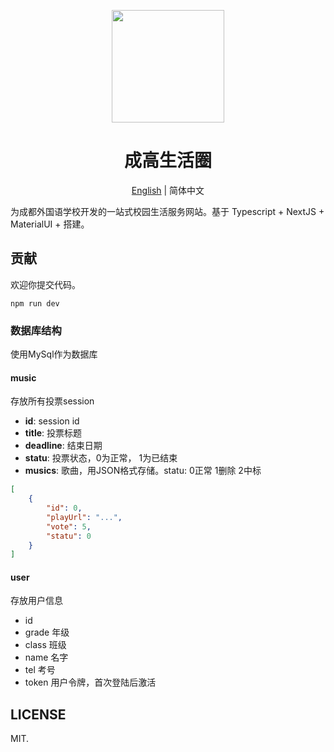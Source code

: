 <p align="center">
  <a href="#">
    <img width="180" src="https://cflsgx-mate.vercel.app/static/logo.svg">
  </a>
</p>

<h1 align="center">成高生活圈</h1>

<div align="center">

[English](./README-en.md) | 简体中文

</div>

为成都外国语学校开发的一站式校园生活服务网站。基于 Typescript + NextJS + MaterialUI + 搭建。

## 贡献

欢迎你提交代码。

```
npm run dev
```

### 数据库结构

使用MySql作为数据库

#### music

存放所有投票session

* **id**: session id
* **title**: 投票标题
* **deadline**: 结束日期
* **statu**: 投票状态，0为正常， 1为已结束
* **musics**: 歌曲，用JSON格式存储。statu: 0正常 1删除 2中标
```json
[
    {
        "id": 0,
        "playUrl": "...",
        "vote": 5,
        "statu": 0 
    }
]
```

#### user

存放用户信息

* id
* grade 年级
* class 班级
* name 名字
* tel 考号
* token 用户令牌，首次登陆后激活

## LICENSE

MIT.
